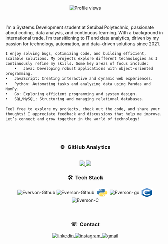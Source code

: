 <p align="center"> 
  <img src="https://komarev.com/ghpvc/?username=eversonrubira&color=blue" alt="Profile views" /> 
</p>
<br />
<p>
I’m a Systems Development student at Setúbal Polytechnic, passionate about coding, data analysis, and continuous learning. With a background in international trade, I’m transitioning to IT and data analytics, driven by my passion for technology, automation, and data-driven solutions since 2021.

	I enjoy solving bugs, optimizing code, and building efficient, scalable solutions. My projects explore different technologies as I continuously refine my skills. Some key areas of focus include:
		•	Java: Developing robust applications with object-oriented programming.
	•	JavaScript: Creating interactive and dynamic web experiences.
	•	Python: Automating tasks and analyzing data using Pandas and NumPy.
	•	Go: Exploring efficient programming and system design.
	•	SQL/MySQL: Structuring and managing relational databases.

	Feel free to explore my projects, check out the code, and share your thoughts! I appreciate feedback and discussions that help me improve. Let’s connect and grow together in the world of technology!
</p>
<br />





<br />
<div align="center">
  
### ⚙️ &nbsp;GitHub Analytics
<br />

<div align="center">
  <a href="https://github.com/EversonRubira">
    <img height="150em" src="https://github-readme-stats.vercel.app/api?username=eversonrubira&show_icons=true&theme=cobalt&include_all_commits=true&count_private=true"/>
    <img height="150em" src="https://github-readme-stats.vercel.app/api/top-langs/?username=eversonrubira&layout=compact&langs_count=7&theme=cobalt"/>
    

    
  </a>
</div>

### 🛠 &nbsp;Tech Stack


<div align="center">
  
  <img align="center" alt="Everson-Github" height="33" width="43" src="https://cdn.jsdelivr.net/gh/devicons/devicon/icons/java/java-original.svg"/>
  <img align="center" alt="Everson-Github" height="35" width="43" src="https://cdn.jsdelivr.net/gh/devicons/devicon@latest/icons/mysql/mysql-original-wordmark.svg"/>
  <img align="center" alt="Everson-Python" height="30" width="40" src="https://raw.githubusercontent.com/devicons/devicon/master/icons/python/python-original.svg"/>
  <img align="center" alt="Everson-go" height="30" width="40" src="https://cdn.jsdelivr.net/gh/devicons/devicon/icons/go/go-original.svg"/>
  <img align="center" alt="Everson-C" height="30" width="40" src="https://raw.githubusercontent.com/devicons/devicon/master/icons/c/c-original.svg"/>
  <img align="center" alt="Everson-C" height="30" width="40" src="https://cdn.jsdelivr.net/gh/devicons/devicon/icons/javascript/javascript-original.svg"/>
  
</div>

<br />
<br />

### ☏ &nbsp;Contact

<div align="center">
  <a href="https://linkedin.com/in/eversonrubira" target="_blank">
    <img align="center" src="https://img.shields.io/badge/-eversonrubira-05122A?style=flat&logo=linkedin" alt="linkedin"/>
  </a>
  <a href="https://instagram.com/everson_rubira" target="_blank">
    <img align="center" src="https://img.shields.io/badge/-eversonrubira-05122A?style=flat&logo=instagram" alt="instagram"/>
  </a>
  <a href="mailto:eversonrubira@gmail.com" target="_blank">
    <img align="center" src="https://img.shields.io/badge/-gmail-05122A?style=flat&logo=gmail&logoColor=Red" alt="gmail">
  </a> 
</div>

  
